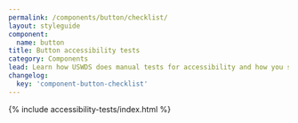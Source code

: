 ```yaml
---
permalink: /components/button/checklist/
layout: styleguide
component:
  name: button
title: Button accessibility tests
category: Components
lead: Learn how USWDS does manual tests for accessibility and how you should test for accessibility, too.
changelog:
  key: 'component-button-checklist'
---
```


{% include accessibility-tests/index.html %}
